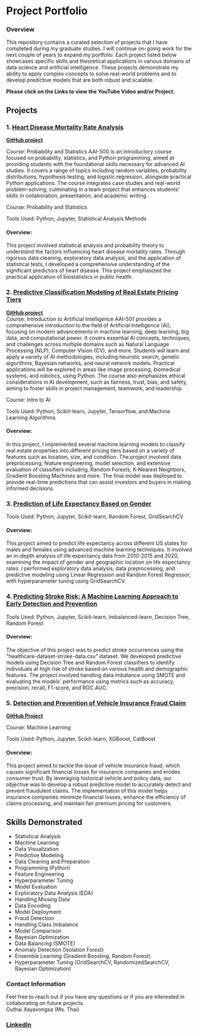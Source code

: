 # Project Portfolio
### Overview
This repository contains a curated selection of projects that I have completed during my graduate studies. I will continue on-going work for the next couple of years to expand my portfolio. Each project listed below showcases specific skills and theoretical applications in various domains of data science and artificial intelligence. These projects demonstrate my ability to apply complex concepts to solve real-world problems and to develop predictive models that are both robust and scalable.

**Please click on the Links to view the YouTube Video and/or Project.**

## Projects
### 1. <a href="https://youtu.be/60hwrqdN15Y">**Heart Disease Mortality Rate Analysis**</a><br>
<a href="https://github.com/oxayavongsa/projects/tree/Heart-Disease-Mortality-Rate---Probability-%26-Statistics">**GitHub project**</a><be>

Course: Probability and Statistics
AAI-500 is an introductory course focused on probability, statistics, and Python programming, aimed at providing students with the foundational skills necessary for advanced AI studies. It covers a range of topics including random variables, probability distributions, hypothesis testing, and logistic regression, alongside practical Python applications. The course integrates case studies and real-world problem-solving, culminating in a team project that enhances students' skills in collaboration, presentation, and academic writing.

Course: Probability and Statistics

Tools Used: Python, Jupyter, Statistical Analysis Methods

#### Overview:
This project involved statistical analysis and probability theory to understand the factors influencing heart disease mortality rates. Through rigorous data cleaning, exploratory data analysis, and the application of statistical tests, I developed a comprehensive understanding of the significant predictors of heart disease. This project emphasized the practical application of biostatistics in public health.

### 2. <a href="https://youtu.be/emlKCF9z5Bo">**Predictive Classification Modeling of Real Estate Pricing Tiers**</a><br>
<a href="https://github.com/oxayavongsa/projects/tree/Real-Estate-Pricing-Tier---Intro-to-AI">**GitHub project**</a><br>
Course: Introduction to Artificial Intelligence
AAI-501 provides a comprehensive introduction to the field of Artificial Intelligence (AI), focusing on modern advancements in machine learning, deep learning, big data, and computational power. It covers essential AI concepts, techniques, and challenges across multiple domains such as Natural Language Processing (NLP), Computer Vision (CV), and more. Students will learn and apply a variety of AI methodologies, including heuristic search, genetic algorithms, Bayesian networks, and neural network models. Practical applications will be explored in areas like image processing, biomedical systems, and robotics, using Python. The course also emphasizes ethical considerations in AI development, such as fairness, trust, bias, and safety, aiming to foster skills in project management, teamwork, and leadership.

Course: Intro to AI

Tools Used: Python, Scikit-learn, Jupyter, Tensorflow, and Machine Learning Algorithms

#### Overview:
In this project, I implemented several machine learning models to classify real estate properties into different pricing tiers based on a variety of features such as location, size, and condition. The project involved data preprocessing, feature engineering, model selection, and extensive evaluation of classifiers including, Random Forests, K-Nearest Neighbors, Gradient Boosting Machines and more. The final model was deployed to provide real-time predictions that can assist investors and buyers in making informed decisions.

### 3. <a href="https://github.com/oxayavongsa/projects/tree/U.S-Life-Expectancy-Prediction---Male-vs-Female">Prediction of Life Expectancy Based on Gender</a>

Tools Used: Python, Jupyter, Scikit-learn, Random Forest, GridSearchCV

#### Overview:
This project aimed to predict life expectancy across different US states for males and females using advanced machine learning techniques. It involved an in-depth analysis of life expectancy data from 2010-2015 and 2020, examining the impact of gender and geographic location on life expectancy rates. I performed exploratory data analysis, data preprocessing, and predictive modeling using Linear Regression and Random Forest Regressor, with hyperparameter tuning using GridSearchCV.

### 4. <a href="https://github.com/oxayavongsa/projects/tree/Predicting-Stroke-Risk-for-Early-Detection">Predicting Stroke Risk: A Machine Learning Approach to Early Detection and Prevention</a>

Tools Used: Python, Jupyter, Scikit-learn, Imbalanced-learn, Decision Tree, Random Forest

#### Overview:
The objective of this project was to predict stroke occurrences using the "healthcare-dataset-stroke-data.csv" dataset. We developed predictive models using Decision Tree and Random Forest classifiers to identify individuals at high risk of stroke based on various health and demographic features. The project involved handling data imbalance using SMOTE and evaluating the models' performance using metrics such as accuracy, precision, recall, F1-score, and ROC AUC.

### 5. <a href="https://www.youtube.com/watch?v=TztlKFz5VXU">**Detection and Prevention of Vehicle Insurance Fraud Claim**</a><br>
<a href="https://github.com/oxayavongsa/projects/tree/Vehicle-Insurance-Fraud-Detection---Machine-Learning">**GitHub Project**</a><br>

Course: Machine Learning

Tools Used: Python, Jupyter, Scikit-learn, XGBoost, CatBoost

#### Overview:
This project aimed to tackle the issue of vehicle insurance fraud, which causes significant financial losses for insurance companies and erodes consumer trust. By leveraging historical vehicle and policy data, our objective was to develop a robust predictive model to accurately detect and prevent fraudulent claims. The implementation of this model helps insurance companies minimize financial losses, enhance the efficiency of claims processing, and maintain fair premium pricing for customers.

## Skills Demonstrated
* Statistical Analysis
* Machine Learning
* Data Visualization
* Predictive Modeling
* Data Cleaning and Preparation
* Programming (Python)
* Feature Engineering
* Hyperparameter Tuning
* Model Evaluation
* Exploratory Data Analysis (EDA)
* Handling Missing Data
* Data Encoding
* Model Deployment
* Fraud Detection
* Handling Class Imbalance
* Model Comparison
* Bayesian Optimization
* Data Balancing (SMOTE)
* Anomaly Detection (Isolation Forest)
* Ensemble Learning (Gradient Boosting, Random Forest)
* Hyperparameter Tuning (GridSearchCV, RandomizedSearchCV, Bayesian Optimization)

### Contact Information
Feel free to reach out if you have any questions or if you are interested in collaborating on future projects.<br>
Outhai Xayavongsa (Ms. Thai)
### [LinkedIn](https://www.linkedin.com/in/oxayavongsa/)
